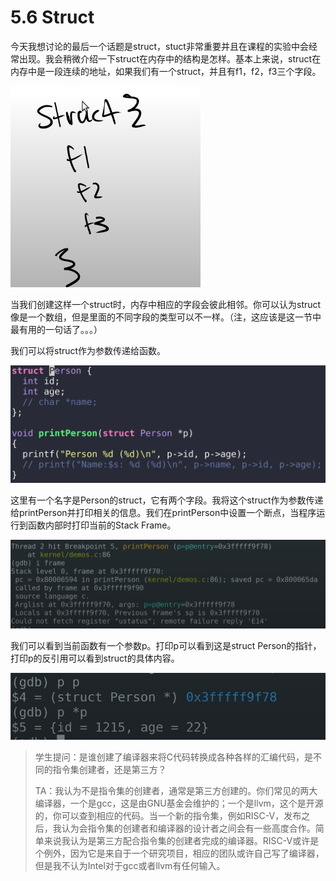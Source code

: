 # 5.6 Struct

今天我想讨论的最后一个话题是struct，stuct非常重要并且在课程的实验中会经常出现。我会稍微介绍一下struct在内存中的结构是怎样。基本上来说，struct在内存中是一段连续的地址，如果我们有一个struct，并且有f1，f2，f3三个字段。

![](../.gitbook/assets/image%20%28242%29.png)

当我们创建这样一个struct时，内存中相应的字段会彼此相邻。你可以认为struct像是一个数组，但是里面的不同字段的类型可以不一样。（注，这应该是这一节中最有用的一句话了。。。）

我们可以将struct作为参数传递给函数。

![](../.gitbook/assets/image%20%28241%29.png)

这里有一个名字是Person的struct，它有两个字段。我将这个struct作为参数传递给printPerson并打印相关的信息。我们在printPerson中设置一个断点，当程序运行到函数内部时打印当前的Stack Frame。

![](../.gitbook/assets/image%20%28297%29.png)

我们可以看到当前函数有一个参数p。打印p可以看到这是struct Person的指针，打印p的反引用可以看到struct的具体内容。

![](../.gitbook/assets/image%20%28271%29.png)

> 学生提问：是谁创建了编译器来将C代码转换成各种各样的汇编代码，是不同的指令集创建者，还是第三方？
>
> TA：我认为不是指令集的创建者，通常是第三方创建的。你们常见的两大编译器，一个是gcc，这是由GNU基金会维护的；一个是llvm，这个是开源的，你可以查到相应的代码。当一个新的指令集，例如RISC-V，发布之后，我认为会指令集的创建者和编译器的设计者之间会有一些高度合作。简单来说我认为是第三方配合指令集的创建者完成的编译器。RISC-V或许是个例外，因为它是来自于一个研究项目，相应的团队或许自己写了编译器，但是我不认为Intel对于gcc或者llvm有任何输入。

